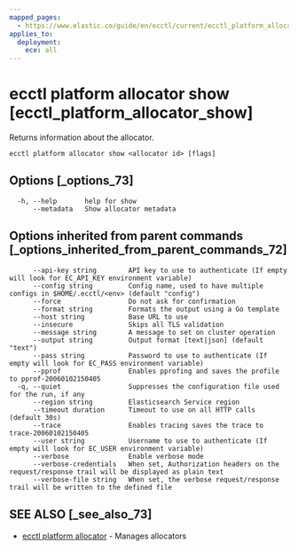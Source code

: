 ```yaml
---
mapped_pages:
  - https://www.elastic.co/guide/en/ecctl/current/ecctl_platform_allocator_show.html
applies_to:
  deployment:
    ece: all
---
```


# ecctl platform allocator show [ecctl_platform_allocator_show]

Returns information about the allocator.

```
ecctl platform allocator show <allocator id> [flags]
```


## Options [_options_73]

```
  -h, --help       help for show
      --metadata   Show allocator metadata
```


## Options inherited from parent commands [_options_inherited_from_parent_commands_72]

```
      --api-key string        API key to use to authenticate (If empty will look for EC_API_KEY environment variable)
      --config string         Config name, used to have multiple configs in $HOME/.ecctl/<env> (default "config")
      --force                 Do not ask for confirmation
      --format string         Formats the output using a Go template
      --host string           Base URL to use
      --insecure              Skips all TLS validation
      --message string        A message to set on cluster operation
      --output string         Output format [text|json] (default "text")
      --pass string           Password to use to authenticate (If empty will look for EC_PASS environment variable)
      --pprof                 Enables pprofing and saves the profile to pprof-20060102150405
  -q, --quiet                 Suppresses the configuration file used for the run, if any
      --region string         Elasticsearch Service region
      --timeout duration      Timeout to use on all HTTP calls (default 30s)
      --trace                 Enables tracing saves the trace to trace-20060102150405
      --user string           Username to use to authenticate (If empty will look for EC_USER environment variable)
      --verbose               Enable verbose mode
      --verbose-credentials   When set, Authorization headers on the request/response trail will be displayed as plain text
      --verbose-file string   When set, the verbose request/response trail will be written to the defined file
```


## SEE ALSO [_see_also_73]

* [ecctl platform allocator](/reference/ecctl_platform_allocator.md) - Manages allocators
